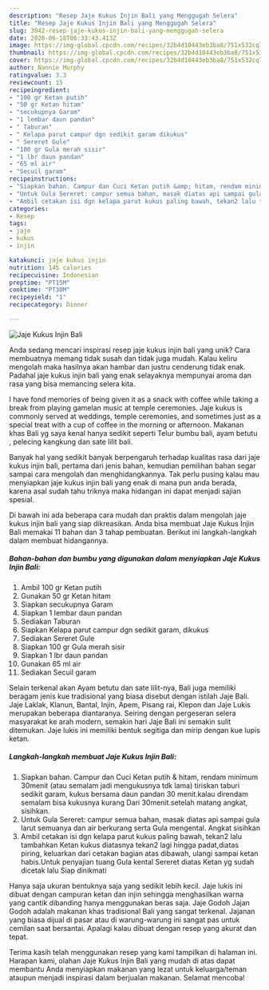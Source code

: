 ```yaml
---
description: "Resep Jaje Kukus Injin Bali yang Menggugah Selera"
title: "Resep Jaje Kukus Injin Bali yang Menggugah Selera"
slug: 3942-resep-jaje-kukus-injin-bali-yang-menggugah-selera
date: 2020-06-18T06:33:43.413Z
image: https://img-global.cpcdn.com/recipes/32b4d10443eb3ba8/751x532cq70/jaje-kukus-injin-bali-foto-resep-utama.jpg
thumbnail: https://img-global.cpcdn.com/recipes/32b4d10443eb3ba8/751x532cq70/jaje-kukus-injin-bali-foto-resep-utama.jpg
cover: https://img-global.cpcdn.com/recipes/32b4d10443eb3ba8/751x532cq70/jaje-kukus-injin-bali-foto-resep-utama.jpg
author: Nannie Murphy
ratingvalue: 3.3
reviewcount: 15
recipeingredient:
- "100 gr Ketan putih"
- "50 gr Ketan hitam"
- "secukupnya Garam"
- "1 lembar daun pandan"
- " Taburan"
- " Kelapa parut campur dgn sedikit garam dikukus"
- " Sereret Gule"
- "100 gr Gula merah sisir"
- "1 lbr daun pandan"
- "65 ml air"
- "Secuil garam"
recipeinstructions:
- "Siapkan bahan. Campur dan Cuci Ketan putih &amp; hitam, rendam minimum 30menit (atau semalam jadi mengukusnya tdk lama) tiriskan taburi sedikit garam, kukus bersama daun pandan 30 menit.kalau direndam semalam bisa kukusnya kurang Dari 30menit.setelah matang angkat, sisihkan."
- "Untuk Gula Sereret: campur semua bahan, masak diatas api sampai gula larut semuanya dan air berkurang serta Gula mengental. Angkat sisihkan"
- "Ambil cetakan isi dgn kelapa parut kukus paling bawah, tekan2 lalu tambahkan Ketan kukus diatasnya tekan2 lagi hingga padat,diatas piring, keluarkan dari cetakan bagian atas dibawah, ulangi sampai ketan habis.Untuk penyajian tuang Gula kental Sereret diatas Ketan yg sudah dicetak lalu Siap dinikmati"
categories:
- Resep
tags:
- jaje
- kukus
- injin

katakunci: jaje kukus injin 
nutrition: 145 calories
recipecuisine: Indonesian
preptime: "PT15M"
cooktime: "PT30M"
recipeyield: "1"
recipecategory: Dinner

---
```



![Jaje Kukus Injin Bali](https://img-global.cpcdn.com/recipes/32b4d10443eb3ba8/751x532cq70/jaje-kukus-injin-bali-foto-resep-utama.jpg)

Anda sedang mencari inspirasi resep jaje kukus injin bali yang unik? Cara membuatnya memang tidak susah dan tidak juga mudah. Kalau keliru mengolah maka hasilnya akan hambar dan justru cenderung tidak enak. Padahal jaje kukus injin bali yang enak selayaknya mempunyai aroma dan rasa yang bisa memancing selera kita.

I have fond memories of being given it as a snack with coffee while taking a break from playing gamelan music at temple ceremonies. Jaje kukus is commonly served at weddings, temple ceremonies, and sometimes just as a special treat with a cup of coffee in the morning or afternoon. Makanan khas Bali yg saya kenal hanya sedikit seperti Telur bumbu bali, ayam betutu , pelecing kangkung dan sate lilit bali.

Banyak hal yang sedikit banyak berpengaruh terhadap kualitas rasa dari jaje kukus injin bali, pertama dari jenis bahan, kemudian pemilihan bahan segar sampai cara mengolah dan menghidangkannya. Tak perlu pusing kalau mau menyiapkan jaje kukus injin bali yang enak di mana pun anda berada, karena asal sudah tahu triknya maka hidangan ini dapat menjadi sajian spesial.


Di bawah ini ada beberapa cara mudah dan praktis dalam mengolah jaje kukus injin bali yang siap dikreasikan. Anda bisa membuat Jaje Kukus Injin Bali memakai 11 bahan dan 3 tahap pembuatan. Berikut ini langkah-langkah dalam membuat hidangannya.

<!--inarticleads1-->

##### Bahan-bahan dan bumbu yang digunakan dalam menyiapkan Jaje Kukus Injin Bali:

1. Ambil 100 gr Ketan putih
1. Gunakan 50 gr Ketan hitam
1. Siapkan secukupnya Garam
1. Siapkan 1 lembar daun pandan
1. Sediakan  Taburan
1. Siapkan  Kelapa parut campur dgn sedikit garam, dikukus
1. Sediakan  Sereret Gule
1. Siapkan 100 gr Gula merah sisir
1. Siapkan 1 lbr daun pandan
1. Gunakan 65 ml air
1. Sediakan Secuil garam


Selain terkenal akan Ayam betutu dan sate lilit-nya, Bali juga memiliki beragam jenis kue tradisional yang biasa disebut dengan istilah Jaje Bali. Jaje Laklak, Klanun, Bantal, Injin, Apem, Pisang rai, Klepon dan Jaje Lukis merupakan beberapa diantaranya. Seiring dengan pergeseran selera masyarakat ke arah modern, semakin hari Jaje Bali ini semakin sulit ditemukan. Jaje lukis ini memiliki bentuk segitiga dan mirip dengan kue lupis ketan. 

<!--inarticleads2-->

##### Langkah-langkah membuat Jaje Kukus Injin Bali:

1. Siapkan bahan. Campur dan Cuci Ketan putih &amp; hitam, rendam minimum 30menit (atau semalam jadi mengukusnya tdk lama) tiriskan taburi sedikit garam, kukus bersama daun pandan 30 menit.kalau direndam semalam bisa kukusnya kurang Dari 30menit.setelah matang angkat, sisihkan.
1. Untuk Gula Sereret: campur semua bahan, masak diatas api sampai gula larut semuanya dan air berkurang serta Gula mengental. Angkat sisihkan
1. Ambil cetakan isi dgn kelapa parut kukus paling bawah, tekan2 lalu tambahkan Ketan kukus diatasnya tekan2 lagi hingga padat,diatas piring, keluarkan dari cetakan bagian atas dibawah, ulangi sampai ketan habis.Untuk penyajian tuang Gula kental Sereret diatas Ketan yg sudah dicetak lalu Siap dinikmati


Hanya saja ukuran bentuknya saja yang sedikit lebih kecil. Jaje lukis ini dibuat dengan campuran ketan dan injin sehingga menghasilkan warna yang cantik dibanding hanya menggunakan beras saja. Jaje Godoh Jajan Godoh adalah makanan khas tradisional Bali yang sangat terkenal. Jajanan yang biasa dijual di pasar atau di warung-warung ini sangat pas untuk cemilan saat bersantai. Apalagi kalau dibuat dengan resep yang akurat dan tepat. 

Terima kasih telah menggunakan resep yang kami tampilkan di halaman ini. Harapan kami, olahan Jaje Kukus Injin Bali yang mudah di atas dapat membantu Anda menyiapkan makanan yang lezat untuk keluarga/teman ataupun menjadi inspirasi dalam berjualan makanan. Selamat mencoba!
